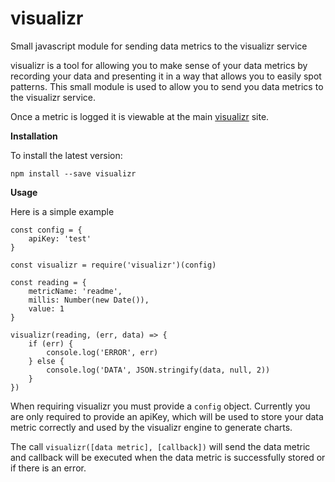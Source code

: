 # visualizr
Small javascript module for sending data metrics to the visualizr service

visualizr is a tool for allowing you to make sense of your data metrics by recording your data and presenting it in a way that allows you to easily spot patterns. This small module is used to allow you to send you data metrics to the visualizr service.

Once a metric is logged it is viewable at the main [visualizr](http://www.visualizr.co.uk) site.

__Installation__

To install the latest version:

`npm install --save visualizr`

__Usage__

Here is a simple example

    const config = {
        apiKey: 'test'
    }

    const visualizr = require('visualizr')(config)

    const reading = {
        metricName: 'readme',
        millis: Number(new Date()),
        value: 1
    }

    visualizr(reading, (err, data) => {
        if (err) {
            console.log('ERROR', err)
        } else {
            console.log('DATA', JSON.stringify(data, null, 2))
        }
    })

When requiring visualizr you must provide a `config` object. Currently you are only required to provide an apiKey, which will be used to store your data metric correctly and used by the visualizr engine to generate charts.

The call `visualizr([data metric], [callback])` will send the data metric and callback will be executed when the data metric is successfully stored or if there is an error.
